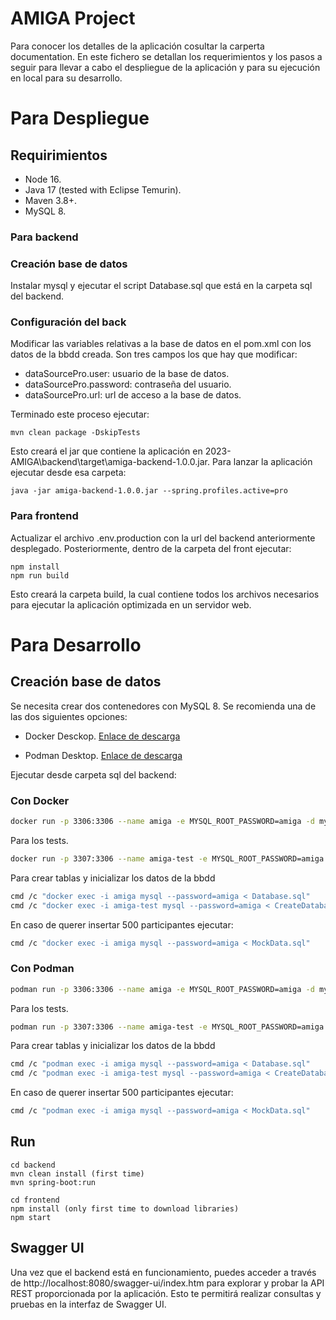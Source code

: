 # AMIGA Project 

Para conocer los detalles de la aplicación cosultar la carperta documentation. En este fichero se detallan los requerimientos
y los pasos a seguir para llevar a cabo el despliegue de la aplicación y para su ejecución en local para su desarrollo.

# Para Despliegue 

## Requirimientos

- Node 16.
- Java 17 (tested with Eclipse Temurin).
- Maven 3.8+.
- MySQL 8.

### Para backend

### Creación base de datos

Instalar mysql y ejecutar el script Database.sql que está en la carpeta sql del backend.

### Configuración del back

Modificar las variables relativas a la base de datos en el pom.xml con los datos de la bbdd creada.
Son tres campos los que hay que modificar: 
- dataSourcePro.user: usuario de la base de datos.
- dataSourcePro.password: contraseña del usuario.
- dataSourcePro.url: url de acceso a la base de datos.

Terminado este proceso ejecutar:

```
mvn clean package -DskipTests
```

Esto creará el jar que contiene la aplicación en 2023-AMIGA\backend\target\amiga-backend-1.0.0.jar. 
Para lanzar la aplicación ejecutar desde esa carpeta:

```
java -jar amiga-backend-1.0.0.jar --spring.profiles.active=pro
```

### Para frontend

Actualizar el archivo .env.production con la url del backend anteriormente desplegado. Posteriormente,
dentro de la carpeta del front ejecutar:

```
npm install
npm run build
```
Esto creará la carpeta build, la cual contiene todos los archivos necesarios para ejecutar la aplicación optimizada en un servidor web. 

# Para Desarrollo

## Creación base de datos

Se necesita crear dos contenedores con MySQL 8. Se recomienda una de las dos siguientes opciones:

- Docker Desckop. [Enlace de descarga](https://www.docker.com/products/docker-desktop/)

- Podman Desktop. [Enlace de descarga](https://podman-desktop.io/docs/Installation)

Ejecutar desde carpeta sql del backend:
### Con Docker

```bash
docker run -p 3306:3306 --name amiga -e MYSQL_ROOT_PASSWORD=amiga -d mysql:8
```
Para los tests.

```bash
docker run -p 3307:3306 --name amiga-test -e MYSQL_ROOT_PASSWORD=amiga -d mysql:8
```

Para crear tablas y inicializar los datos de la bbdd
```bash
cmd /c "docker exec -i amiga mysql --password=amiga < Database.sql"
cmd /c "docker exec -i amiga-test mysql --password=amiga < CreateDatabaseTest.sql"
```

En caso de querer insertar 500 participantes ejecutar:
```bash
cmd /c "docker exec -i amiga mysql --password=amiga < MockData.sql"
```
### Con Podman

```bash
podman run -p 3306:3306 --name amiga -e MYSQL_ROOT_PASSWORD=amiga -d mysql:8
```
Para los tests.

```bash
podman run -p 3307:3306 --name amiga-test -e MYSQL_ROOT_PASSWORD=amiga -d mysql:8
```

Para crear tablas y inicializar los datos de la bbdd 
```bash
cmd /c "podman exec -i amiga mysql --password=amiga < Database.sql"
cmd /c "podman exec -i amiga-test mysql --password=amiga < CreateDatabaseTest.sql"
```
En caso de querer insertar 500 participantes ejecutar:
```bash
cmd /c "podman exec -i amiga mysql --password=amiga < MockData.sql"

```


## Run

```
cd backend
mvn clean install (first time)
mvn spring-boot:run

cd frontend
npm install (only first time to download libraries)
npm start
```
## Swagger UI
Una vez que el backend está en funcionamiento, puedes acceder a través de http://localhost:8080/swagger-ui/index.htm 
para explorar y probar la API REST proporcionada por la aplicación. Esto te permitirá realizar consultas 
y pruebas en la interfaz de Swagger UI.